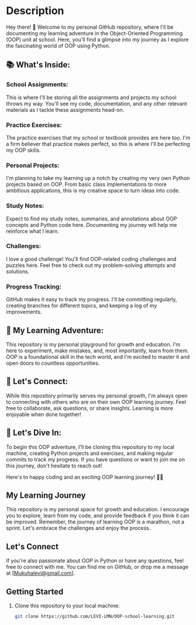 # Description
Hey there! 👋 Welcome to my personal GitHub repository, where I'll be documenting my learning adventure in the Object-Oriented Programming (OOP) unit at school. Here, you'll find a glimpse into my journey as I explore the fascinating world of OOP using Python.

## 📚 What's Inside:

### School Assignments: 
This is where I'll be storing all the assignments and projects my school throws my way. You'll see my code, documentation, and any other relevant materials as I tackle these assignments head-on.

### Practice Exercises: 
The practice exercises that my school or textbook provides are here too. I'm a firm believer that practice makes perfect, so this is where I'll be perfecting my OOP skills.

### Personal Projects:
I'm planning to take my learning up a notch by creating my very own Python projects based on OOP. From basic class implementations to more ambitious applications, this is my creative space to turn ideas into code.

### Study Notes:
Expect to find my study notes, summaries, and annotations about OOP concepts and Python code here. Documenting my journey will help me reinforce what I learn.

### Challenges:
I love a good challenge! You'll find OOP-related coding challenges and puzzles here. Feel free to check out my problem-solving attempts and solutions.

### Progress Tracking: 
GitHub makes it easy to track my progress. I'll be committing regularly, creating branches for different topics, and keeping a log of my improvements.

## 🚀 My Learning Adventure:
This repository is my personal playground for growth and education. I'm here to experiment, make mistakes, and, most importantly, learn from them. OOP is a foundational skill in the tech world, and I'm excited to master it and open doors to countless opportunities.

## 🌟 Let's Connect:
While this repository primarily serves my personal growth, I'm always open to connecting with others who are on their own OOP learning journey. Feel free to collaborate, ask questions, or share insights. Learning is more enjoyable when done together!

## 📝 Let's Dive In:
To begin this OOP adventure, I'll be cloning this repository to my local machine, creating Python projects and exercises, and making regular commits to track my progress. If you have questions or want to join me on this journey, don't hesitate to reach out!

Here's to happy coding and an exciting OOP learning journey! 🐍💡

## My Learning Journey

This repository is my personal space for growth and education. I encourage you to explore, learn from my code, and provide feedback if you think it can be improved. Remember, the journey of learning OOP is a marathon, not a sprint. Let's embrace the challenges and enjoy the process.

## Let's Connect

If you're also passionate about OOP in Python or have any questions, feel free to connect with me. You can find me on GitHub, or drop me a message at [Mukuhalevi@gmail.com].

## Getting Started

1. Clone this repository to your local machine:

   ```bash
   git clone https://github.com/LEVI-LMN/OOP-school-learning.git
